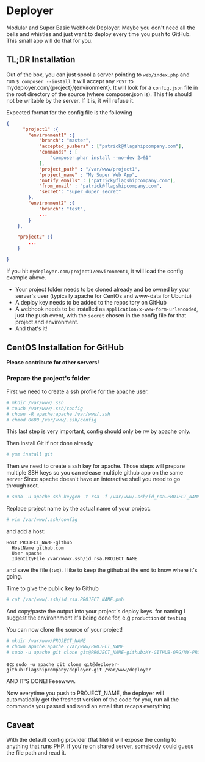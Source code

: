 # Deployer
Modular and Super Basic Webhook Deployer.
Maybe you don't need all the bells and whistles and just want to deploy every time you push to GitHub.
This small app will do that for you.

## TL;DR Installation
Out of the box, you can just spool a server pointing to `web/index.php` and run `$ composer --install`
It will accept any `POST` to mydeployer.com/{project}/{environment}.
It will look for a `config.json` file in the root directory of the source (where composer.json is). 
This file should not be writable by the server. If it is, it will refuse it.

Expected format for the config file is the following

```json
{
      "project1" :{
        "environment1" :{
            "branch": "master",
            "accepted_pushers" : ["patrick@flagshipcompany.com"],
            "commands" : [
                "composer.phar install --no-dev 2>&1"
            ],
            "project_path" : "/var/www/project1",
            "project_name" : "My Super Web App",
            "notify_emails" : ["patrick@flagshipcompany.com"],
            "from_email" : "patrick@flagshipcompany.com",
            "secret": "super_duper_secret"
        },
        "environment2" :{
            "branch": "test",
            ...
        }
    },

    "project2" :{
        ...
    }

}
```
If you hit `mydeployer.com/project1/environment1`, it will load the config example above.

 * Your project folder needs to be cloned already and be owned by your server's user (typically apache for CentOs and www-data for Ubuntu)
 * A deploy key needs to be added to the repository on GitHub
 * A webhook needs to be installed as `application/x-www-form-urlencoded`, just the push event, with the `secret` chosen in the config file for that project and environment.
 * And that's it!


## CentOS Installation for GitHub
**Please contribute for other servers!**
### Prepare the project's folder

First we need to create a ssh profile for the apache user.
```bash
# mkdir /var/www/.ssh
# touch /var/www/.ssh/config
# chown -R apache:apache /var/www/.ssh
# chmod 0600 /var/www/.ssh/config
```
This last step is very important, config should only be rw by apache only.

Then install Git if not done already
```bash
# yum install git
```

Then we need to create a ssh key for apache. Those steps will prepare multiple SSH keys so you can release multiple github app on the same server
Since apache doesn't have an interactive shell you need to go through root.

```bash
# sudo -u apache ssh-keygen -t rsa -f /var/www/.ssh/id_rsa.PROJECT_NAME -N ''
```
Replace project name by the actual name of your project.


```bash
# vim /var/www/.ssh/config
```
and add a host:

```
Host PROJECT_NAME-github
  HostName github.com
  User apache
  IdentityFile /var/www/.ssh/id_rsa.PROJECT_NAME
```
and save the file (`:wq`). I like to keep the github at the end to know where it's going.

Time to give the public key to Github
```bash
# cat /var/www/.ssh/id_rsa.PROJECT_NAME.pub
```
And copy/paste the output into your project's deploy keys. for naming I suggest the environnment it's being done for, e.g `production` or `testing`

You can now clone the source of your project!
```bash
# mkdir /var/www/PROJECT_NAME
# chown apache:apache /var/www/PROJECT_NAME
# sudo -u apache git clone git@PROJECT_NAME-github:MY-GITHUB-ORG/MY-PROJECT-NAME.git /var/www/PROJECT_NAME
```

eg:  `sudo -u apache git clone git@deployer-github:flagshipcompany/deployer.git /var/www/deployer`

AND IT'S DONE! Feeewww.

Now everytime you push to PROJECT_NAME, the deployer will automatically get the freshest version of the code for you, run all the commands you passed and send an email that recaps everything.

## Caveat
With the default config provider (flat file) it will expose the config to anything that runs PHP. if you're on shared server, somebody could guess the file path and read it.
